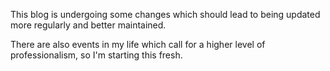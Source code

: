 This blog is undergoing some changes which should lead to being updated more regularly and better maintained.

There are also events in my life which call for a higher level of professionalism, so I'm starting this fresh.